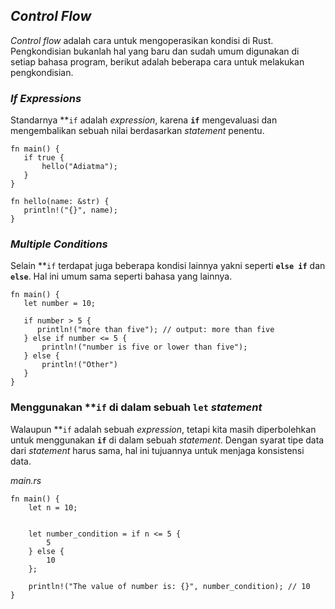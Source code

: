 ## _Control Flow_

_Control flow_ adalah cara untuk mengoperasikan kondisi di Rust. Pengkondisian bukanlah hal yang baru dan sudah umum digunakan di setiap bahasa program, berikut adalah beberapa cara untuk melakukan pengkondisian.


### _If Expressions_

Standarnya **<code>if</code></strong> adalah <em>expression</em>, karena <strong><code>if</code></strong> mengevaluasi dan mengembalikan sebuah nilai berdasarkan <em>statement</em> penentu.


```
fn main() {
   if true {
       hello("Adiatma");
   }
}

fn hello(name: &str) {
   println!("{}", name);
}
```

### _Multiple Conditions_

Selain **<code>if</code></strong> terdapat juga beberapa kondisi lainnya yakni seperti <strong><code>else if</code></strong> dan <strong><code>else</code></strong>. Hal ini umum sama seperti bahasa yang lainnya.


```
fn main() {
   let number = 10;
  
   if number > 5 {
      println!("more than five"); // output: more than five
   } else if number <= 5 {
       println!("number is five or lower than five");
   } else {
       println!("Other")
   }
}
```

### Menggunakan **<code>if</code></strong> di dalam sebuah <strong><code>let</code></strong> <em>statement</em>

Walaupun  **<code>if</code></strong> adalah sebuah <em>expression</em>, tetapi kita masih diperbolehkan untuk menggunakan <strong><code>if</code></strong> di dalam sebuah <em>statement</em>. Dengan syarat tipe data dari <em>statement</em> harus sama, hal ini tujuannya untuk menjaga konsistensi data.

_main.rs_
```
fn main() {
    let n = 10;


    let number_condition = if n <= 5 {
        5
    } else {
        10
    };

    println!("The value of number is: {}", number_condition); // 10
}
```
